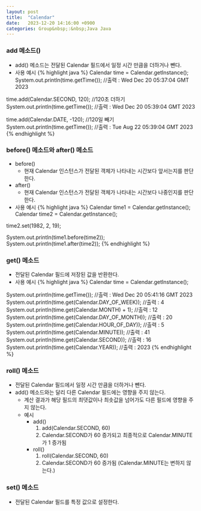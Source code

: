 ```yaml
---
layout: post
title:  "Calendar"
date:   2023-12-20 14:16:00 +0900
categories: Group&nbsp;:&nbsp;Java Java
---
```


### add 메소드()

- add() 메소드는 전달된 Calendar 필드에서 일정 시간 만큼을 더하거나 뺀다.
- 사용 예시
{% highlight java %}
Calendar time = Calendar.getInstance();
System.out.println(time.getTime()); //출력 : Wed Dec 20 05:37:04 GMT 2023

time.add(Calendar.SECOND, 120); //120초 더하기
System.out.println(time.getTime()); //출력 : Wed Dec 20 05:39:04 GMT 2023
    
time.add(Calendar.DATE, -120); //120일 빼기
System.out.println(time.getTime()); //출력 : Tue Aug 22 05:39:04 GMT 2023
{% endhighlight %}

### before() 메소드와 after() 메소드

- before()
    - 현재 Calendar 인스턴스가 전달된 객체가 나타내는 시간보다 앞서는지를 판단한다.
- after()
    - 현재 Calendar 인스턴스가 전달된 객체가 나타내는 시간보다 나중인지를 판단한다.
- 사용 예시
{% highlight java %}
Calendar time1 = Calendar.getInstance();
Calendar time2 = Calendar.getInstance();

time2.set(1982, 2, 19);

System.out.println(time1.before(time2));
System.out.println(time1.after(time2));
{% endhighlight %}

### get() 메소드

- 전달된 Calendar 필드에 저장된 값을 반환한다.
- 사용 예시
{% highlight java %}
Calendar time = Calendar.getInstance();

System.out.println(time.getTime()); //출력 : Wed Dec 20 05:41:16 GMT 2023
System.out.println(time.get(Calendar.DAY_OF_WEEK)); //출력 : 4
System.out.println(time.get(Calendar.MONTH) + 1); //출력 : 12
System.out.println(time.get(Calendar.DAY_OF_MONTH)); //출력 : 20
System.out.println(time.get(Calendar.HOUR_OF_DAY)); //출력 : 5
System.out.println(time.get(Calendar.MINUTE)); //출력 : 41
System.out.println(time.get(Calendar.SECOND)); //출력 : 16
System.out.println(time.get(Calendar.YEAR)); //출력 : 2023
{% endhighlight %}

### roll() 메소드

- 전달된 Calendar 필드에서 일정 시간 만큼을 더하거나 뺀다.
- add() 메소드와는 달리 다른 Calendar 필드에는 영향을 주지 않는다.
    - 계산 결과가 해당 필드의 최댓값이나 최솟값을 넘어가도 다른 필드에 영향을 주지 않는다.
    - 예시
        - add()
            1. add(Calendar.SECOND, 60)
            2. Calendar.SECOND가 60 증가되고 최종적으로 Calendar.MINUTE가 1 증가됨
        - roll()
            1. roll(Calendar.SECOND, 60)
            2. Calendar.SECOND가 60 증가됨 (Calendar.MINUTE는 변하지 않는다.)

### set() 메소드

- 전달된 Calendar 필드를 특정 값으로 설정한다.